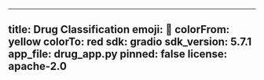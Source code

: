 
---
title: Drug Classification
emoji: 💊
colorFrom: yellow
colorTo: red
sdk: gradio
sdk_version: 5.7.1
app_file: drug_app.py
pinned: false
license: apache-2.0
---
